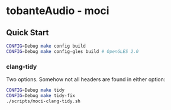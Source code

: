 # tobanteAudio - moci

## Quick Start

```sh
CONFIG=Debug make config build
CONFIG=Debug make config-gles build # OpenGLES 2.0
```

### clang-tidy

Two options. Somehow not all headers are found in either option:

```sh
CONFIG=Debug make tidy
CONFIG=Debug make tidy-fix
./scripts/moci-clang-tidy.sh
```
